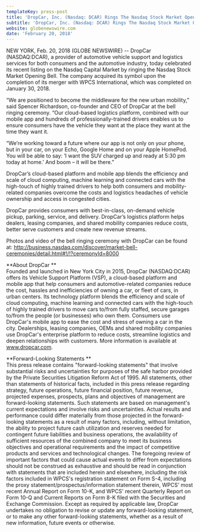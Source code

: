 ```yaml
---
templateKey: press-post
title: 'DropCar, Inc. (Nasdaq: DCAR) Rings The Nasdaq Stock Market Opening Bell'
subtitle: 'DropCar, Inc. (Nasdaq: DCAR) Rings The Nasdaq Stock Market Opening Bell '
website: globenewswire.com
date: 'February 20, 2018'
---
```

NEW YORK, Feb. 20, 2018 (GLOBE NEWSWIRE) -- DropCar (NASDAQ:DCAR), a provider of automotive vehicle support and logistics services for both consumers and the automotive industry, today celebrated its recent listing on the Nasdaq Capital Market by ringing the Nasdaq Stock Market Opening Bell. The company acquired its symbol upon the completion of its merger with WPCS International, which was completed on January 30, 2018.



“We are positioned to become the middleware for the new urban mobility,” said Spencer Richardson, co-founder and CEO of DropCar at the bell ringing ceremony. “Our cloud-based logistics platform, combined with our mobile app and hundreds of professionally-trained drivers enables us to ensure consumers have the vehicle they want at the place they want at the time they want it.



“We’re working toward a future where our app is not only on your phone, but in your car, on your Echo, Google Home and on your Apple HomePod. You will be able to say: ‘I want the SUV charged up and ready at 5:30 pm today at home.’ And boom – it will be there.”



DropCar’s cloud-based platform and mobile app blends the efficiency and scale of cloud computing, machine learning and connected cars with the high-touch of highly trained drivers to help both consumers and mobility-related companies overcome the costs and logistics headaches of vehicle ownership and access in congested cities.



DropCar provides consumers with best-in-class, on-demand vehicle pickup, parking, service, and delivery. DropCar’s logistics platform helps dealers, leasing companies, and shared mobility companies reduce costs, better serve customers and create new revenue streams.



Photos and video of the bell ringing ceremony with DropCar can be found at: http://business.nasdaq.com/discover/market-bell-ceremonies/detail.html#!/!?ceremonyId=8000



**About DropCar
**\
Founded and launched in New York City in 2015, DropCar (NASDAQ:DCAR) offers its Vehicle Support Platform (VSP), a cloud-based platform and mobile app that help consumers and automotive-related companies reduce the cost, hassles and inefficiencies of owning a car, or fleet of cars, in urban centers. Its technology platform blends the efficiency and scale of cloud computing, machine learning and connected cars with the high-touch of highly trained drivers to move cars to/from fully staffed, secure garages to/from the people (or businesses) who own them. Consumers use DropCar's mobile app to ease the cost and stress of owning a car in the city. Dealerships, leasing companies, OEMs and shared mobility companies use DropCar's enterprise platform to reduce costs, streamline logistics and deepen relationships with customers. More information is available at www.dropcar.com.



**Forward-Looking Statements
**\
This press release contains "forward-looking statements" that involve substantial risks and uncertainties for purposes of the safe harbor provided by the Private Securities Litigation Reform Act of 1995. All statements, other than statements of historical facts, included in this press release regarding strategy, future operations, future financial position, future revenue, projected expenses, prospects, plans and objectives of management are forward-looking statements. Such statements are based on management's current expectations and involve risks and uncertainties. Actual results and performance could differ materially from those projected in the forward-looking statements as a result of many factors, including, without limitation, the ability to project future cash utilization and reserves needed for contingent future liabilities and business operations, the availability of sufficient resources of the combined company to meet its business objectives and operational requirements and the impact of competitive products and services and technological changes. The foregoing review of important factors that could cause actual events to differ from expectations should not be construed as exhaustive and should be read in conjunction with statements that are included herein and elsewhere, including the risk factors included in WPCS's registration statement on Form S-4, including the proxy statement/prospectus/information statement therein, WPCS' most recent Annual Report on Form 10-K, and WPCS' recent Quarterly Report on Form 10-Q and Current Reports on Form 8-K filed with the Securities and Exchange Commission. Except as required by applicable law, DropCar undertakes no obligation to revise or update any forward-looking statement, or to make any other forward-looking statements, whether as a result of new information, future events or otherwise.

